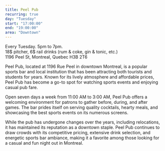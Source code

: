 ```yaml
---
title: Peel Pub
recurring: true
day: "Tuesday"
start: "17:00:00"
end: "19:00:00"
area: "Downtown"
---
```


Every Tuesday. 5pm to 7pm.<br>18$ pitcher, 6$ rail drinks (rum & coke, gin & tonic, etc.)<br>1196 Peel St, Montreal, Quebec H3B 2T6

<!-- more -->

Peel Pub, located at 1196 Rue Peel in downtown Montreal, is a popular sports bar and local institution that has been attracting both tourists and students for years. Known for its lively atmosphere and affordable prices, Peel Pub has become a go-to spot for watching sports events and enjoying casual pub fare.

Open seven days a week from 11:00 AM to 3:00 AM, Peel Pub offers a welcoming environment for patrons to gather before, during, and after games. The bar prides itself on serving quality cocktails, hearty meals, and showcasing the best sports events on its numerous screens.

While the pub has undergone changes over the years, including relocations, it has maintained its reputation as a downtown staple. Peel Pub continues to draw crowds with its competitive pricing, extensive drink selection, and energetic sports bar ambiance, making it a favorite among those looking for a casual and fun night out in Montreal.
